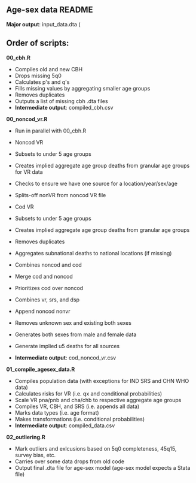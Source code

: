 ## Age-sex data README

**Major output**: input_data.dta (

## Order of scripts:
**00_cbh.R**
  - Compiles old and new CBH
- Drops missing 5q0
- Calculates p's and q's
- Fills missing values by aggregating smaller age groups
- Removes duplicates
- Outputs a list of missing cbh .dta files
- **Intermediate output**: compiled_cbh.csv

**00_noncod_vr.R**
  - Run in parallel with 00_cbh.R
- Noncod VR

- Subsets to under 5 age groups
- Creates implied aggregate age group deaths from granular age groups for VR data
- Checks to ensure we have one source for a location/year/sex/age
- Splits-off nonVR from noncod VR file

- Cod VR

- Subsets to under 5 age groups
- Creates implied aggregate age group deaths from granular age groups
- Removes duplicates		
- Aggregates subnational deaths to national locations (if missing)

- Combines noncod and cod

- Merge cod and noncod
- Prioritizes cod over noncod

- Combines vr, srs, and dsp	

- Append noncod nonvr	

- Removes unknown sex and existing both sexes
- Generates both sexes from male and female data
- Generate implied u5 deaths for all sources
- **Intermediate output**: cod_noncod_vr.csv

**01_compile_agesex_data.R**
  - Compiles population data (with exceptions for IND SRS and CHN WHO data)
- Calculates risks for VR (i.e. qx and conditional probabilities)
- Scale VR pna/pnb and cha/chb to respective aggregate age groups
- Compiles VR, CBH, and SRS (i.e. appends all data)
- Marks data types (i.e. age format)
- Makes transformations (i.e. conditional probabilities)
- **Intermediate output**: compiled_data.csv
	
**02_outliering.R**
- Mark outliers and exlcusions based on 5q0 completeness, 45q15, survey bias, etc.
- Carries over some data drops from old code
- Output final .dta file for age-sex model (age-sex model expects a Stata file)
